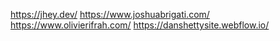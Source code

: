 https://jhey.dev/
https://www.joshuabrigati.com/
https://www.olivierifrah.com/
https://danshettysite.webflow.io/